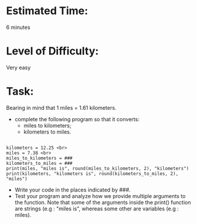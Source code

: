 # Estimated Time:
6 minutes

# Level of Difficulty:
Very easy


# Task:
Bearing in mind that 1 miles = 1.61 kilometers.
* complete the following program so that it converts:
  * miles to kilometers;
  * kilometers to miles.

```

kilometers = 12.25 <br>
miles = 7.38 <br>
miles_to_kilometers = ### 
kilometers_to_miles = ### 
print(miles, "miles is", round(miles_to_kilometers, 2), "kilometers") 
print(kilometers, "kilometers is", round(kilometers_to_miles, 2), "miles") 
```


* Write your code in the places indicated by ###. 
* Test your program and analyze how we provide multiple arguments to the function. Note that some of the arguments inside the print() function are strings (e.g : "miles is", whereas some other are variables (e.g : miles).
